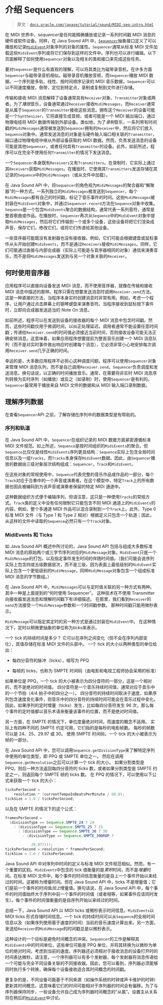 # 介绍 Sequencers

> 原文：[`docs.oracle.com/javase/tutorial/sound/MIDI-seq-intro.html`](https://docs.oracle.com/javase/tutorial/sound/MIDI-seq-intro.html)

在 MIDI 世界中，*sequencer*是任何能精确播放或记录一系列时间戳 MIDI 消息的硬件或软件设备。同样，在 Java Sound API 中，[`Sequencer`](https://docs.oracle.com/javase/8/docs/api/javax/sound/midi/Sequencer.html)抽象接口定义了可以播放和记录[`MidiEvent`](https://docs.oracle.com/javase/8/docs/api/javax/sound/midi/MidiEvent.html)对象序列的对象的属性。`Sequencer`通常从标准 MIDI 文件加载这些`MidiEvent`序列或将它们保存到这样的文件中。序列也可以进行编辑。以下页面解释了如何使用`Sequencer`对象以及相关的类和接口来完成这些任务。

要对`Sequencer`是什么有直观的理解，可以将其类比为磁带录音机，在许多方面`Sequencer`与磁带录音机相似。磁带录音机播放音频，而`Sequencer`播放 MIDI 数据。一个序列是多轨、线性、按时间顺序记录的 MIDI 音乐数据，`Sequencer`可以以不同速度播放，倒带，定位到特定点，录制或复制到文件进行存储。

传输和接收 MIDI 消息解释了设备通常具有`Receiver`对象、`Transmitter`对象或两者。为了*播放*音乐，设备通常通过`Receiver`接收`MidiMessages`，而`Receiver`通常是从属于`Sequencer`的`Transmitter`接收这些消息。拥有这个`Receiver`的设备可能是一个`Synthesizer`，它将直接生成音频，或者可能是一个 MIDI 输出端口，通过物理电缆将 MIDI 数据传输到外部设备。类似地，为了*录制*音乐，一系列带有时间戳的`MidiMessages`通常被发送到`Sequencer`拥有的`Receiver`中，然后将它们放入`Sequence`对象中。通常发送消息的对象是与硬件输入端口相关联的`Transmitter`，端口通过物理电缆中继从外部设备获取的 MIDI 数据。然而，负责发送消息的设备可能是其他`Sequencer`，或者任何具有`Transmitter`的设备。此外，如前所述，程序可以在完全不使用任何`Transmitter`的情况下发送消息。

一个`Sequencer`本身既有`Receivers`又有`Transmitters`。在录制时，它实际上通过其`Receivers`获取`MidiMessages`。在播放时，它使用其`Transmitters`发送存储在其记录的`Sequence`中的`MidiMessages`（或从文件中加载）。

在 Java Sound API 中，将`Sequencer`的角色视为`MidiMessages`的聚合器和“解聚器”的一种方式。一系列独立的`MidiMessages`被发送到`Sequencer`，每个`MidiMessages`都有自己的时间戳，标记了音乐事件的时间。这些`MidiMessages`被封装在`MidiEvent`对象中，并通过`Sequencer.record`方法在`Sequence`对象中收集。`Sequence`是一个包含`MidiEvents`聚合的数据结构，通常代表一系列音符，通常是整首歌曲或作品。在播放时，`Sequencer`再次从`Sequence`中的`MidiEvent`对象中提取`MidiMessages`，然后将它们传输到一个或多个设备，这些设备将把它们渲染成声音，保存它们，修改它们，或将它们传递给其他设备。

一些音序器可能既没有发射器也没有接收器。例如，它们可能会根据键盘或鼠标事件从头开始创建`MidiEvents`，而不是通过`Receivers`接收`MidiMessages`。同样，它们可能通过直接与内部合成器（实际上可能是与音序器相同的对象）通信来演奏音乐，而不是将`MidiMessages`发送到与另一个对象关联的`Receiver`。

## 何时使用音序器

应用程序可以直接向设备发送 MIDI 消息，而不使用音序器，就像在传输和接收 MIDI 消息中描述的那样。程序只需在想要发送消息时调用`Receiver.send`方法。这是一种直接的方法，当程序本身实时创建消息时非常有用。例如，考虑一个程序，让用户通过点击屏幕上的钢琴键盘来演奏音符。当程序接收到鼠标按下事件时，立即向合成器发送适当的 Note On 消息。

如前所述，程序可以在发送到设备的接收器的每个 MIDI 消息中包含时间戳。然而，这些时间戳仅用于微调时间，以纠正处理延迟。调用者通常不能设置任意时间戳；传递给`Receiver.send`的时间值必须接近当前时间，否则接收设备可能无法正确安排消息。这意味着，如果应用程序想要提前为整首音乐创建一个 MIDI 消息队列（而不是对实时事件做出响应时创建每个消息），它必须非常小心地安排每次调用`Receiver.send`几乎正确的时间。

幸运的是，大多数应用程序不必担心这种调度问题。程序可以使用`Sequencer`对象来管理 MIDI 消息队列，而不是自己调用`Receiver.send`。`Sequencer`负责调度和发送消息，换句话说，以正确的时间播放音乐。通常，在需要将非实时 MIDI 消息序列转换为实时序列（如播放）或反之（如录制）时，使用`Sequencer`是有利的。`Sequencer`最常用于播放来自 MIDI 文件的数据和从 MIDI 输入端口录制数据。

## 理解序列数据

在查看`Sequencer`API 之前，了解存储在序列中的数据类型是有帮助的。

### 序列和轨道

在 Java Sound API 中，`Sequencer`在组织记录的 MIDI 数据方面紧密遵循标准 MIDI 文件规范。如上所述，`Sequence`是按时间组织的`MidiEvents`的聚合。但`Sequence`比仅仅是线性`MidiEvents`序列更具结构：`Sequence`实际上包含全局时间信息以及一组`Tracks`，而`Tracks`本身保存`MidiEvent`数据。因此，由`Sequencer`播放的数据由三级对象层次结构组成：`Sequencer`，`Track`和`MidiEvent`。

在这些对象的常规使用中，`Sequence`代表完整的音乐作品或作品的一部分，每个`Track`对应于合奏中的一个声音或演奏者。在这个模型中，特定`Track`上的所有数据也因此被编码到为该声音或演奏者保留的特定 MIDI 通道中。

这种数据组织方式便于编辑序列，但请注意，这只是一种使用`Tracks`的常规方式。`Track`类的定义中没有任何限制它只能包含不同 MIDI 通道上的`MidiEvents`的内容。例如，整个多通道 MIDI 作品可以混合录制到一个`Track`上。此外，Type 0 标准 MIDI 文件（与 Type 1 和 Type 2 相对）根据定义只包含一个轨道；因此，从这样的文件中读取的`Sequence`必然只有一个`Track`对象。

### MidiEvents 和 Ticks

如 Java Sound API 概述中所讨论的，Java Sound API 包括与组成大多数标准 MIDI 消息的原始两个或三字节序列对应的`MidiMessage`对象。`MidiEvent`只是一个`MidiMessage`的打包，以及指定事件发生时间的伴随时间值。（我们可能会说序列实际上包含四或五级数据层次，而不是三级，因为表面上最低级别的`MidiEvent`实际上包含一个更低级别的`MidiMessage`，同样`MidiMessage`对象包含一个组成标准 MIDI 消息的字节数组。）

在 Java Sound API 中，`MidiMessages`可以与定时值关联的另一种方式有两种。 其中一种是上面提到的“何时使用 Sequencer”。 这种技术在不使用 Transmitter 向接收器发送消息和理解时间戳下有详细描述。 在那里，我们看到`Receiver`的`send`方法接受一个`MidiMessage`参数和一个时间戳参数。 那种时间戳只能用微秒表示。

`MidiMessage`可以指定其定时的另一种方式是通过封装在`MidiEvent`中。 在这种情况下，定时以稍微更抽象的单位称为*ticks*来表示。

一个 tick 的持续时间是多少？ 它可以在序列之间变化（但不会在序列内部变化），其值存储在标准 MIDI 文件的头部中。 一个 tick 的大小以两种类型的单位给出：

+   每四分音符的脉冲（ticks），缩写为 PPQ

+   每帧的 ticks，也称为 SMPTE 时间码（由电影和电视工程师协会采用的标准）

如果单位是 PPQ，一个 tick 的大小被表示为四分音符的一部分，这是一个相对的，而不是绝对的时间值。 四分音符是一个音乐持续时间值，通常对应于音乐中的一个节拍（4/4 拍子中的四分之一）。 四分音符的持续时间取决于速度，如果序列包含速度变化事件，则音乐中的四分音符的持续时间可能会在音乐过程中变化。 因此，如果序列的定时增量（ticks）发生，比如每四分音符发生 96 次，那么每个事件的定时值都以音乐术语来衡量该事件的位置，而不是绝对时间值。

另一方面，在 SMPTE 的情况下，单位度量绝对时间，而速度的概念不适用。 实际上有四种不同的 SMPTE 约定可用，它们指的是每秒的电影帧数。 每秒的帧数可以是 24、25、29.97 或 30。 使用 SMPTE 时间码，一个 tick 的大小被表示为帧的一部分。

在 Java Sound API 中，您可以调用`Sequence.getDivisionType`来了解特定序列中使用的单位类型，即 PPQ 或 SMPTE 单位之一。 然后在调用`Sequence.getResolution`之后可以计算一个 tick 的大小。 如果分割类型是 PPQ，则后一种方法返回每四分音符的 ticks 数，或者如果分割类型是 SMPTE 约定之一，则返回每个 SMPTE 帧的 ticks 数。 在 PPQ 的情况下，可以使用以下公式来获取一个 tick 的大小：

```java
ticksPerSecond =  
    resolution * (currentTempoInBeatsPerMinute / 60.0);
tickSize = 1.0 / ticksPerSecond;

```

以及在 SMPTE 的情况下的这个公式：

```java
framesPerSecond = 
  (divisionType == Sequence.SMPTE_24 ? 24
    : (divisionType == Sequence.SMPTE_25 ? 25
      : (divisionType == Sequence.SMPTE_30 ? 30
        : (divisionType == Sequence.SMPTE_30DROP ?

            29.97))));
ticksPerSecond = resolution * framesPerSecond;
tickSize = 1.0 / ticksPerSecond;

```

Java Sound API 中对序列中时间的定义与标准 MIDI 文件规范相似。然而，有一个重要的区别。`MidiEvents`中包含的 tick 值衡量的是*累积*时间，而不是*增量*时间。在标准 MIDI 文件中，每个事件的时间信息衡量的是自上一个事件开始以来经过的时间。这被称为增量时间。但在 Java Sound API 中，ticks 不是增量值；它们是前一个事件的时间值*加上*增量值。换句话说，在 Java Sound API 中，每个事件的时间值始终大于序列中前一个事件的时间值（或者相等，如果事件应该同时发生）。每个事件的时间值衡量的是自序列开始以来经过的时间。

总结一下，Java Sound API 以 MIDI ticks 或微秒表示时间信息。`MidiEvents`以 MIDI ticks 形式存储时间信息。一个 tick 的持续时间可以从`Sequence`的全局时间信息以及（如果序列使用基于速度的时间）当前的音乐速度计算出来。另一方面，发送给`Receiver`的`MidiMessage`的时间戳总是以微秒表示。

这种设计的一个目标是避免时间概念的冲突。`Sequencer`的工作是解释其`MidiEvents`中的时间单位，这些单位可能是 PPQ 单位，并将其转换为以微秒为单位的绝对时间，考虑到当前的速度。序列器还必须相对于接收消息的设备打开时的时间表达微秒。请注意，一个序列器可以有多个发射器，每个发射器将消息传递给一个可能与完全不同设备关联的不同接收器。因此，您可以看到，序列器必须能够同时执行多个转换，确保每个设备接收适合其时间概念的时间戳。

更复杂的是，不同设备可能基于不同来源（如操作系统的时钟或声卡维护的时钟）更新其时间概念。这意味着它们的时间可能相对于序列器的时间会有偏移。为了与序列器保持同步，一些设备允许自己成为序列器时间概念的“从属”。设置主从关系将在稍后的[`MidiEvent`](https://docs.oracle.com/javase/8/docs/api/javax/sound/midi/MidiEvent.html)中讨论。
